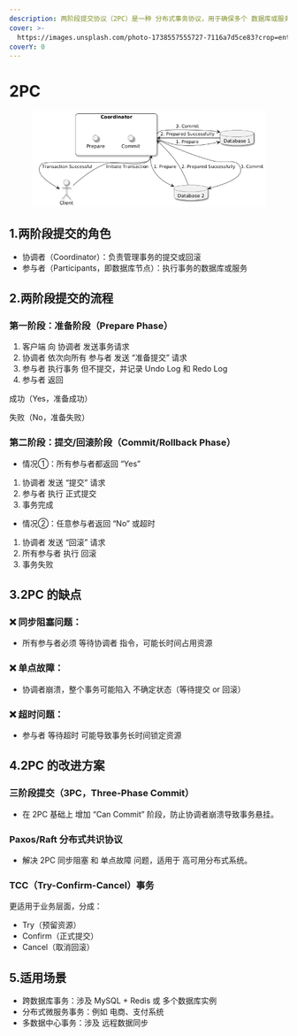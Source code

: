 ```yaml
---
description: 两阶段提交协议（2PC）是一种 分布式事务协议，用于确保多个 数据库或服务 在 分布式环境下 一致提交或回滚事务。
cover: >-
  https://images.unsplash.com/photo-1738557555727-7116a7d5ce83?crop=entropy&cs=srgb&fm=jpg&ixid=M3wxOTcwMjR8MHwxfHJhbmRvbXx8fHx8fHx8fDE3Mzk0NjYwODl8&ixlib=rb-4.0.3&q=85
coverY: 0
---
```


# 2PC

<figure><img src="../../.gitbook/assets/image (1).png" alt=""><figcaption></figcaption></figure>

## 1.两阶段提交的角色

* 协调者（Coordinator）：负责管理事务的提交或回滚
* 参与者（Participants，即数据库节点）：执行事务的数据库或服务

## 2.两阶段提交的流程

### 第一阶段：准备阶段（Prepare Phase）

1. 客户端 向 协调者 发送事务请求
2. 协调者 依次向所有 参与者 发送 “准备提交” 请求
3. 参与者 执行事务 但不提交，并记录 Undo Log 和 Redo Log
4. 参与者 返回

成功（Yes，准备成功）

失败（No，准备失败）



### 第二阶段：提交/回滚阶段（Commit/Rollback Phase）

* 情况①：所有参与者都返回 “Yes”

1. 协调者 发送 “提交” 请求
2. 参与者 执行 正式提交
3. 事务完成

* 情况②：任意参与者返回 “No” 或超时

1. 协调者 发送 “回滚” 请求
2. 所有参与者 执行 回滚
3. 事务失败

## 3.2PC 的缺点

### ❌ 同步阻塞问题：

* 所有参与者必须 等待协调者 指令，可能长时间占用资源

### ❌ 单点故障：

* 协调者崩溃，整个事务可能陷入 不确定状态（等待提交 or 回滚）

### ❌ 超时问题：

* 参与者 等待超时 可能导致事务长时间锁定资源

## 4.2PC 的改进方案

### 三阶段提交（3PC，Three-Phase Commit）

* 在 2PC 基础上 增加 “Can Commit” 阶段，防止协调者崩溃导致事务悬挂。

### Paxos/Raft 分布式共识协议

* 解决 2PC 同步阻塞 和 单点故障 问题，适用于 高可用分布式系统。

### TCC（Try-Confirm-Cancel）事务

更适用于业务层面，分成：

* Try（预留资源）
* Confirm（正式提交）
* Cancel（取消回滚）

## 5.适用场景

* 跨数据库事务：涉及 MySQL + Redis 或 多个数据库实例
* 分布式微服务事务：例如 电商、支付系统
* 多数据中心事务：涉及 远程数据同步

